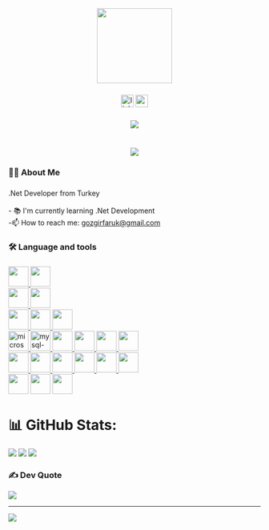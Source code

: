 <div align="center">
  <img height="150" src="https://media.giphy.com/media/M9gbBd9nbDrOTu1Mqx/giphy.gif"  />
</div>

###

<div align="center">
<a href="https://www.linkedin.com/in/gozgirfaruk/"><img src="https://img.shields.io/static/v1?message=LinkedIn&logo=linkedin&label=&color=0077B5&logoColor=white&labelColor=&style=for-the-badge" height="25" alt="linkedin logo"  /></a>
  <a href="https://www.instagram.com/gozgirfaruk/"><img src="https://img.shields.io/static/v1?message=Instagram&logo=instagram&label=&color=FF0000&logoColor=white&labelColor=&style=for-the-badge" height="25" alt="youtube logo"  /></a>
</div>

###

<div align="center">
  <img src="https://visitor-badge.laobi.icu/badge?page_id=gozgirfaruk&"  />
</div>

###

<h1 align="center"><img src="https://github.com/user-attachments/assets/a0f9e1c9-c312-4635-b04c-91a955ed7c41"></h1>

###

<h3 align="left">👩‍💻  About Me</h3>

###

<p align="left">.Net Developer from Turkey<br><br>- 📚 I'm currently learning .Net Development<br>-📫 How to reach me: <a href="https://mail.google.com/mail/u/0/#inbox?compose=new">gozgirfaruk@gmail.com </a></a></p>

###

<h3 align="left">🛠 Language and tools</h3>

###

<div align="left">

 <div style="display: block; gap: 10;">
  <a href="https://learn.microsoft.com/en-us/dotnet/csharp/" >
    <img src="https://cdn.worldvectorlogo.com/logos/c--4.svg" width="40" height="40">
  </a>
  <a href="https://jquery.com/">
   <img src="https://github.com/user-attachments/assets/94c4bf6a-4cf6-4603-88fd-a3b89110a3b7" width="40" height="40">
 </a>
  </div>

  
  <div style="display:block; gap:10;">
    <a href="https://learn.microsoft.com/en-us/dotnet/">
   <img src="https://upload.wikimedia.org/wikipedia/commons/e/ee/.NET_Core_Logo.svg" width="40" height="40">
</a>
    <a href="https://www.nuget.org/packages/Dapper">
  <img src="https://api.nuget.org/v3-flatcontainer/dapper/2.1.35/icon" width="40" height="40">
    </a>
  </div>

  
   <div style="display: block; gap: 10;">
<a href="https://github.com/SignalR/SignalR">
  <img src="https://github.com/user-attachments/assets/73bc3e29-695e-4f31-a755-ec6f7d3bb6e1" width="40" height="40">
</a>
<a href="https://jwt.io/">
 <img src="https://github.com/user-attachments/assets/2f1b2277-4b29-4803-9bc5-34da03575068" width="40" height="40">
</a>
     <a href="https://react.dev/">
 <img src="https://github.com/user-attachments/assets/8df04bdb-e4da-4713-8bd6-a37e3c9454f1" width="40" height="40">
</a>
  </div>


  <div style="display:block; gap:10;">
<a href="https://www.microsoft.com/tr-tr/sql-server/sql-server-2022">
<img width="40" height="40" src="https://img.icons8.com/color/48/microsoft-sql-server.png" alt="microsoft-sql-server"/>
</a>
<a href="https://www.mysql.com/">
 <img width="40" height="40" src="https://img.icons8.com/color/48/mysql-logo.png" alt="mysql-logo"/>
</a>
    <a href="https://www.postgresql.org/">
  <img src="https://www.svgrepo.com/show/439268/postgresql.svg" width="40" height="40">
</a>
<a href="https://www.mongodb.com/">
   <img src="https://www.svgrepo.com/show/373845/mongo.svg" width="40" height="40">
</a>
<a href="https://www.elastic.co/elasticsearch">
 <img src="https://github.com/user-attachments/assets/eee48118-79ea-4900-9406-e1671baab257" width="40" height="40">
</a>
<a href="https://redis.io/">
 <img src="https://github.com/user-attachments/assets/5c4c40d2-a155-4dbf-89b8-bb93ce821e74" width="40" height="40">
</a>
 </div>

 <div style="display:block; gap:10;">
   <a href="https://www.docker.com/">
 <img src="https://github.com/user-attachments/assets/56d058bf-3539-4515-9626-96edd4b5080e" width="40" height="40">
</a>
   <a href="https://azure.microsoft.com/">
  <img src="https://www.svgrepo.com/show/448271/azure-devops.svg" width="40" height="40">
</a>
   <a href="https://www.rabbitmq.com/">
 <img src="https://github.com/user-attachments/assets/632a187e-0909-4dcd-94cc-9ffe237d8f75" width="40" height="40">
</a>
   <a href="https://git-scm.com/">
  <img src="https://www.svgrepo.com/show/452210/git.svg" width="40" height="40">
</a>
<a href="https://www.postman.com/">
  <img src="https://www.svgrepo.com/show/354202/postman-icon.svg" width="40" height="40">
</a>
   <a href="https://vite.dev/">
  <img src="https://github.com/user-attachments/assets/b29d779c-6568-49f0-ab00-eaf4b0390dcc" width="40" height="40">
</a>
 </div>
 <div>
  <img src="https://github.com/user-attachments/assets/f2ed5ee0-d68f-47ed-a203-20022569da01" width="40" height="40">
    <img src="https://github.com/user-attachments/assets/82197bf4-38d2-45ad-9b09-a794dfa78e9b" width="40" height="40">
   <img src="https://github.com/user-attachments/assets/fafc77ba-121d-439b-9fff-69e40a672238" width="40" height="40">
 </div>
 
 # 📊 GitHub Stats:
![](https://github-readme-stats.vercel.app/api?username=gozgirfaruk&theme=tokyonight&hide_border=true&include_all_commits=true&count_private=false)
![](https://github-readme-streak-stats.herokuapp.com/?user=gozgirfaruk&theme=tokyonight&hide_border=true)
![](https://github-readme-stats.vercel.app/api/top-langs/?username=gozgirfaruk&theme=tokyonight&hide_border=true&include_all_commits=true&count_private=false&layout=compact)

### ✍️ Dev Quote
![](https://quotes-github-readme.vercel.app/api?type=horizontal&theme=tokyonight)

---
[![](https://visitcount.itsvg.in/api?id=gozgirfaruk&icon=0&color=0)](https://visitcount.itsvg.in)
